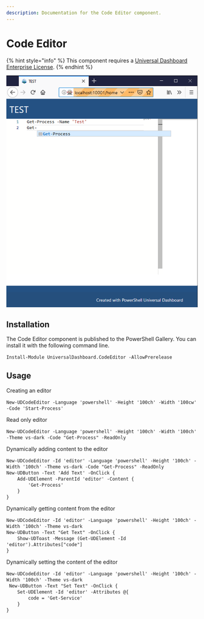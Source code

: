 ```yaml
---
description: Documentation for the Code Editor component.
---
```


# Code Editor

{% hint style="info" %}
This component requires a [Universal Dashboard Enterprise License](https://ironmansoftware.com/powershell-universal-dashboard/).
{% endhint %}

![Code Editor Control in Universal Dashboard.](../.gitbook/assets/image%20%2855%29.png)

## Installation

The Code Editor component is published to the PowerShell Gallery. You can install it with the following command line.

```text
Install-Module UniversalDashboard.CodeEditor -AllowPrerelease
```

## Usage

Creating an editor

```text
New-UDCodeEditor -Language 'powershell' -Height '100ch' -Width '100cw' -Code 'Start-Process'
```

Read only editor

```text
New-UDCodeEditor -Language 'powershell' -Height '100ch' -Width '100ch' -Theme vs-dark -Code "Get-Process" -ReadOnly
```

Dynamically adding content to the editor

```text
New-UDCodeEditor -Id 'editor' -Language 'powershell' -Height '100ch' -Width '100ch' -Theme vs-dark -Code "Get-Process" -ReadOnly
New-UDButton -Text 'Add Text' -OnClick {
    Add-UDElement -ParentId 'editor' -Content {
        'Get-Process'
    }
}
```

Dynamically getting content from the editor

```text
New-UDCodeEditor -Id 'editor' -Language 'powershell' -Height '100ch' -Width '100ch' -Theme vs-dark
New-UDButton -Text "Get Text" -OnClick {
    Show-UDToast -Message (Get-UDElement -Id 'editor').Attributes["code"]
}
```

Dynamically setting the content of the editor

```text
New-UDCodeEditor -Id 'editor' -Language 'powershell' -Height '100ch' -Width '100ch' -Theme vs-dark
 New-UDButton -Text "Set Text" -OnClick {
    Set-UDElement -Id 'editor' -Attributes @{
        code = 'Get-Service'
    }
}
```

